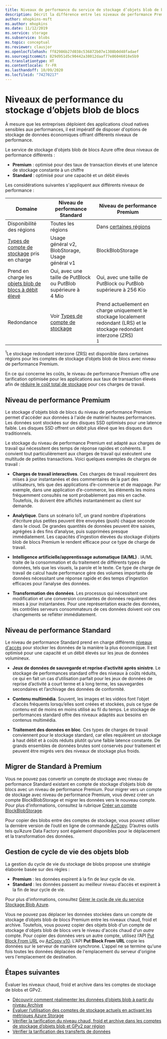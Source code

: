 ```yaml
---
title: Niveaux de performance du service de stockage d’objets blob de blocs – Stockage Azure
description: Décrit la différence entre les niveaux de performance Premium et Standard pour le stockage d’objets blob de blocs Azure.
author: mhopkins-msft
ms.author: mhopkins
ms.date: 11/12/2019
ms.service: storage
ms.subservice: blobs
ms.topic: conceptual
ms.reviewer: clausjor
ms.openlocfilehash: ff82986b27d038c536872b07e1308b0d48fadaef
ms.sourcegitcommit: 829d951d5c90442a38012daaf77e86046018e5b9
ms.translationtype: HT
ms.contentlocale: fr-FR
ms.lasthandoff: 10/09/2020
ms.locfileid: "74270217"
---
```

# <a name="performance-tiers-for-block-blob-storage"></a>Niveaux de performance du stockage d’objets blob de blocs

À mesure que les entreprises déploient des applications cloud natives sensibles aux performances, il est impératif de disposer d'options de stockage de données économiques offrant différents niveaux de performance.

Le service de stockage d'objets blob de blocs Azure offre deux niveaux de performance différents :

- **Premium** : optimisé pour des taux de transaction élevés et une latence de stockage constante à un chiffre
- **Standard** : optimisé pour une capacité et un débit élevés

Les considérations suivantes s'appliquent aux différents niveaux de performance :

| Domaine |Niveau de performance Standard  |Niveau de performance Premium  |
|---------|---------|---------|
|Disponibilité des régions     |   Toutes les régions      | Dans [certaines régions](https://azure.microsoft.com/global-infrastructure/services/?products=storage)       |
|[Types de compte de stockage](../common/storage-account-overview.md#types-of-storage-accounts) pris en charge     |     Usage général v2, BlobStorage, Usage général v1    |    BlockBlobStorage     |
|Prend en charge les [objets blob de blocs à débit élevé](https://azure.microsoft.com/blog/high-throughput-with-azure-blob-storage/)     |    Oui, avec une taille de PutBlock ou PutBlob supérieure à 4 Mio     |    Oui, avec une taille de PutBlock ou PutBlob supérieure à 256 Kio    |
|Redondance     |     Voir [Types de compte de stockage](../common/storage-account-overview.md#types-of-storage-accounts)   |  Prend actuellement en charge uniquement le stockage localement redondant (LRS) et le stockage redondant interzone (ZRS)<div role="complementary" aria-labelledby="zone-redundant-storage"><sup>1</sup></div>     |

<div id="zone-redundant-storage"><sup>1</sup>Le stockage redondant interzone (ZRS) est disponible dans certaines régions pour les comptes de stockage d’objets blob de blocs avec niveau de performance Premium.</div>

En ce qui concerne les coûts, le niveau de performance Premium offre une tarification optimisée pour les applications aux taux de transaction élevés afin de [réduire le coût total de stockage](https://azure.microsoft.com/blog/reducing-overall-storage-costs-with-azure-premium-blob-storage/) pour ces charges de travail.

## <a name="premium-performance"></a>Niveau de performance Premium

Le stockage d'objets blob de blocs du niveau de performance Premium permet d'accéder aux données à l'aide de matériel hautes performances. Les données sont stockées sur des disques SSD optimisés pour une latence faible. Les disques SSD offrent un débit plus élevé que les disques durs traditionnels.

Le stockage du niveau de performance Premium est adapté aux charges de travail qui nécessitent des temps de réponse rapides et cohérents. Il convient tout particulièrement aux charges de travail qui exécutent une multitude de petites transactions. Voici quelques exemples de charges de travail :

- **Charges de travail interactives**. Ces charges de travail requièrent des mises à jour instantanées et des commentaires de la part des utilisateurs, tels que des applications d’e-commerce et de mappage. Par exemple, dans une application d’e-commerce, les éléments les moins fréquemment consultés ne sont probablement pas mis en cache. Toutefois, ils doivent être affichés instantanément au client sur demande.

- **Analytique**. Dans un scénario IoT, un grand nombre d’opérations d’écriture plus petites peuvent être envoyées (push) chaque seconde dans le cloud. De grandes quantités de données peuvent être saisies, agrégées à des fins d’analyse, puis supprimées presque immédiatement. Les capacités d’ingestion élevées du stockage d’objets blob de blocs Premium le rendent efficace pour ce type de charge de travail.

- **Intelligence artificielle/apprentissage automatique (IA/ML)** . IA/ML traite de la consommation et du traitement de différents types de données, tels que les visuels, la parole et le texte. Ce type de charge de travail de calcul haute performance gère des volumes importants de données nécessitant une réponse rapide et des temps d’ingestion efficaces pour l’analyse des données.

- **Transformation des données**. Les processus qui nécessitent une modification et une conversion constantes de données requièrent des mises à jour instantanées. Pour une représentation exacte des données, les contrôles serveurs consommateurs de ces données doivent voir ces changements se refléter immédiatement.

## <a name="standard-performance"></a>Niveau de performance Standard

Le niveau de performance Standard prend en charge différents [niveaux d'accès](storage-blob-storage-tiers.md) pour stocker les données de la manière la plus économique. Il est optimisé pour une capacité et un débit élevés sur les jeux de données volumineux.

- **Jeux de données de sauvegarde et reprise d’activité après sinistre**. Le stockage de performances standard offre des niveaux à coûts réduits, ce qui en fait un cas d’utilisation parfait pour les jeux de données de reprise d’activité à court terme et à long terme, les sauvegardes secondaires et l’archivage des données de conformité.

- **Contenu multimédia**. Souvent, les images et les vidéos font l’objet d’accès fréquents lorsqu’elles sont créées et stockées, puis ce type de contenu est de moins en moins utilisé au fil du temps. Le stockage de performances standard offre des niveaux adaptés aux besoins en contenus multimédia. 

- **Traitement des données en bloc**. Ces types de charges de travail conviennent pour le stockage standard, car elles requièrent un stockage à haut débit et à coûts réduits plutôt qu’une faible latence constante. De grands ensembles de données brutes sont conservés pour traitement et peuvent être migrés vers des niveaux de stockage plus froids.

## <a name="migrate-from-standard-to-premium"></a>Migrer de Standard à Premium

Vous ne pouvez pas convertir un compte de stockage avec niveau de performance Standard existant en compte de stockage d’objets blob de blocs avec un niveau de performance Premium. Pour migrer vers un compte de stockage avec niveau de performance Premium, vous devez créer un compte BlockBlobStorage et migrer les données vers le nouveau compte. Pour plus d’informations, consultez la rubrique [Créer un compte BlockBlobStorage](storage-blob-create-account-block-blob.md).

Pour copier des blobs entre des comptes de stockage, vous pouvez utiliser la dernière version de l’outil en ligne de commande [AzCopy](../common/storage-use-azcopy-blobs.md). D’autres outils tels qu’Azure Data Factory sont également disponibles pour le déplacement et la transformation des données.

## <a name="blob-lifecycle-management"></a>Gestion de cycle de vie des objets blob

La gestion du cycle de vie du stockage de blobs propose une stratégie élaborée basée sur des règles :

- **Premium** : les données expirent à la fin de leur cycle de vie.
- **Standard** : les données passent au meilleur niveau d’accès et expirent à la fin de leur cycle de vie.

Pour plus d'informations, consultez [Gérer le cycle de vie du service Stockage Blob Azure](storage-lifecycle-management-concepts.md).

Vous ne pouvez pas déplacer les données stockées dans un compte de stockage d’objets blob de blocs Premium entre les niveaux chaud, froid et archive. Toutefois, vous pouvez copier des objets blob d'un compte de stockage d'objets blob de blocs vers le niveau d'accès chaud d'un *autre* compte. Pour copier des données vers un autre compte, utilisez l’API [Put Block From URL](/rest/api/storageservices/put-block-from-url) ou [AzCopy v10](../common/storage-use-azcopy-v10.md). L'API **Put Block From URL** copie les données sur le serveur de manière synchrone. L'appel ne se termine qu'une fois toutes les données déplacées de l'emplacement du serveur d'origine vers l'emplacement de destination.

## <a name="next-steps"></a>Étapes suivantes

Évaluer les niveaux chaud, froid et archive dans les comptes de stockage de blobs et GPv2.

- [Découvrir comment réalimenter les données d’objets blob à partir du niveau Archive](storage-blob-rehydration.md)
- [Évaluer l’utilisation des comptes de stockage actuels en activant les métriques Azure Storage](../common/storage-enable-and-view-metrics.md)
- [Vérifier la tarification du niveau chaud, froid et archive dans les comptes de stockage d’objets blob et GPv2 par région](https://azure.microsoft.com/pricing/details/storage/)
- [Vérifier la tarification des transferts de données](https://azure.microsoft.com/pricing/details/data-transfers/)
